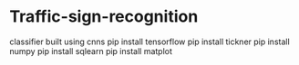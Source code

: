 # Traffic-sign-recognition
classifier built using cnns
pip install tensorflow
pip install tickner
pip install numpy
pip install sqlearn
pip install matplot
